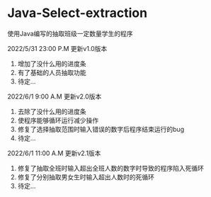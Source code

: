 # Java-Select-extraction
使用Java编写的抽取班级一定数量学生的程序

2022/5/31 23:00 P.M 更新v1.0版本
   1. 增加了没什么用的进度条
   2. 有了基础的人员抽取功能
   3. 待定...

2022/6/1 9:00 A.M 更新v2.0版本
   1. 去除了没什么用的进度条
   2. 使程序能够循环运行减少操作
   3. 修复了选择抽取范围时输入错误的数字后程序结束运行的bug
   4. 待定...


2022/6/1 11:00 A.M 更新v2.1版本
   1. 修复了抽取全班时输入超出全班人数的数字时导致的程序陷入死循环
   2. 修复了分别抽取男女生时输入超出人数时的死循环
   3. 待定...
